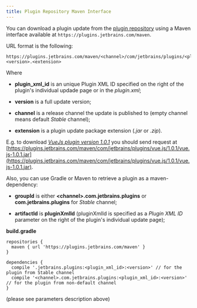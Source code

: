 ```yaml
---
title: Plugin Repository Maven Interface
---
```


You can download a plugin update from the [plugin repository](https://plugins.jetbrains.com) using a Maven interface available at `https://plugins.jetbrains.com/maven`.

URL format is the following:

```
https://plugins.jetbrains.com/maven/<channel>/com/jetbrains/plugins/<plugin_xml_id>/<version>/<plugin_xml_id>-<version>.<extension>
```

Where

* **plugin_xml_id** is an unique Plugin XML ID specified on the right of the plugin's individual updade page or in the *plugin.xml*; 

* **version** is a full update version;

* **channel** is a release channel the update is published to (empty channel means default *Stable* channel);

* **extension** is a plugin update package extension (*.jar* or *.zip*).

E.g. to download *[VueJs plugin version 1.0.1](https://plugins.jetbrains.com/plugin/8057-vue-js/update/23034)* you should send request at [https://plugins.jetbrains.com/maven/com/jetbrains/plugins/vue.js/1.0.1/vue.js-1.0.1.jar](https://plugins.jetbrains.com/maven/com/jetbrains/plugins/vue.js/1.0.1/vue.js-1.0.1.jar).

Also, you can use Gradle or Maven to retrieve a plugin as a maven-dependency:

* **groupId** is either **\<channel>.com.jetbrains.plugins** or **com.jetbrains.plugins** for *Stable* channel;

* **artifactId** is **pluginXmlId** (pluginXmlId is specified as a *Plugin XML ID* parameter on the right of the plugin's individual update page);

**build.gradle**

```
repositories {
  maven { url 'https://plugins.jetbrains.com/maven' }
}
 
dependencies {
  compile '.jetbrains.plugins:<plugin_xml_id>:<version>' // for the plugin from Stable channel
  compile '<channel>.com.jetbrains.plugins:<plugin_xml_id>:<version>' // for the plugin from non-default channel
}
```

(please see parameters description above)
